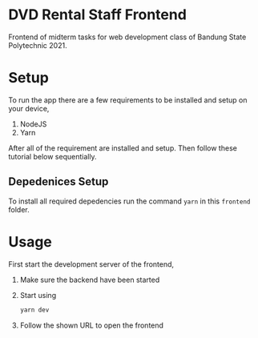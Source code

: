 # DVD Rental Staff Frontend

Frontend of midterm tasks for web development class of Bandung State Polytechnic 2021.

# Setup

To run the app there are a few requirements to be installed and setup on your device,

1. NodeJS
2. Yarn

After all of the requirement are installed and setup. Then follow these tutorial below sequentially.

## Depedenices Setup

To install all required depedencies run the command `yarn` in this `frontend` folder.

# Usage

First start the development server of the frontend,

1. Make sure the backend have been started
2. Start using

   ```sh
   yarn dev
   ```

3. Follow the shown URL to open the frontend
